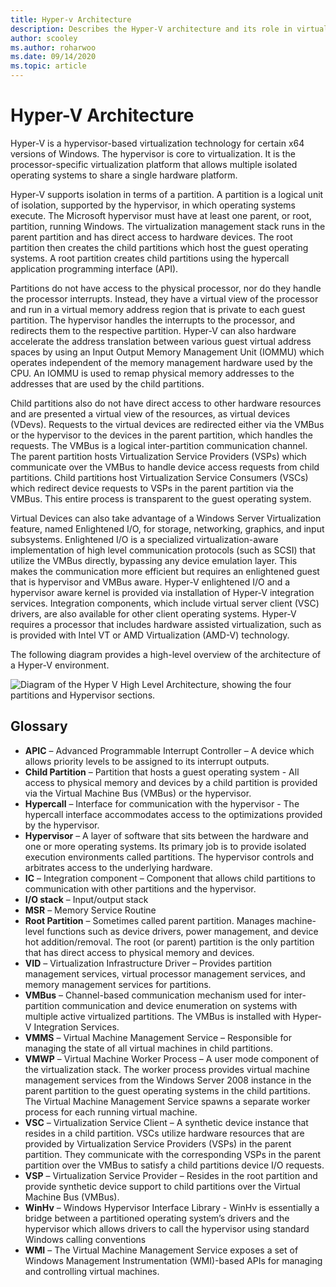 ```yaml
---
title: Hyper-v Architecture
description: Describes the Hyper-V architecture and its role in virtualization and provides an overview and glossary of the architecture.
author: scooley
ms.author: roharwoo
ms.date: 09/14/2020
ms.topic: article
---
```

# Hyper-V Architecture

Hyper-V is a hypervisor-based virtualization technology for certain x64 versions of Windows.  The hypervisor is core to virtualization.  It is the processor-specific virtualization platform that allows multiple isolated operating systems to share a single hardware platform.

Hyper-V supports isolation in terms of a partition. A partition is a logical unit of isolation, supported by the hypervisor, in which operating systems execute. The Microsoft hypervisor must have at least one parent, or root, partition, running Windows. The virtualization management stack runs in the parent partition and has direct access to hardware devices. The root partition then creates the child partitions which host the guest operating systems. A root partition creates child partitions using the hypercall application programming interface (API).

Partitions do not have access to the physical processor, nor do they handle the processor interrupts. Instead, they have a virtual view of the processor and run in a virtual memory address region that is private to each guest partition. The hypervisor handles the interrupts to the processor, and redirects them to the respective partition. Hyper-V can also hardware accelerate the address translation between various guest virtual address spaces by using an Input Output Memory Management Unit (IOMMU) which operates independent of the memory management hardware used by the CPU. An IOMMU is used to remap physical memory addresses to the addresses that are used by the child partitions.

Child partitions also do not have direct access to other hardware resources and are presented a virtual view of the resources, as virtual devices (VDevs). Requests to the virtual devices are redirected either via the VMBus or the hypervisor to the devices in the parent partition, which handles the requests. The VMBus is a logical inter-partition communication channel. The parent partition hosts Virtualization Service Providers (VSPs) which communicate over the VMBus to handle device access requests from child partitions. Child partitions host Virtualization Service Consumers (VSCs) which redirect device requests to VSPs in the parent partition via the VMBus. This entire process is transparent to the guest operating system.

Virtual Devices can also take advantage of a Windows Server Virtualization feature, named Enlightened I/O, for storage, networking, graphics, and input subsystems. Enlightened I/O is a specialized virtualization-aware implementation of high level communication protocols (such as SCSI) that utilize the VMBus directly, bypassing any device emulation layer. This makes the communication more efficient but requires an enlightened guest that is hypervisor and VMBus aware. Hyper-V enlightened I/O and a hypervisor aware kernel is provided via installation of Hyper-V integration services. Integration components, which include virtual server client (VSC) drivers, are also available for other client operating systems. Hyper-V requires a processor that includes hardware assisted virtualization, such as is provided with Intel VT or AMD Virtualization (AMD-V) technology.

The following diagram provides a high-level overview of the architecture of a Hyper-V environment.

![Diagram of the Hyper V High Level Architecture, showing the four partitions and Hypervisor sections.](./media/hv_architecture.png)

## Glossary

* **APIC** – Advanced Programmable Interrupt Controller – A device which allows priority levels to be assigned to its interrupt outputs.
* **Child Partition** – Partition that hosts a guest operating system - All access to physical memory and devices by a child partition is provided via the Virtual Machine Bus (VMBus) or the hypervisor.
* **Hypercall** – Interface for communication with the hypervisor - The hypercall interface accommodates access to the optimizations provided by the hypervisor.
* **Hypervisor** – A layer of software that sits between the hardware and one or more operating systems. Its primary job is to provide isolated execution environments called partitions. The hypervisor controls and arbitrates access to the underlying hardware.
* **IC** – Integration component – Component that allows child partitions to communication with other partitions and the hypervisor.
* **I/O stack** – Input/output stack
* **MSR** – Memory Service Routine
* **Root Partition** – Sometimes called parent partition.  Manages machine-level functions such as device drivers, power management, and device hot addition/removal. The root (or parent) partition is the only partition that has direct access to physical memory and devices.
* **VID** – Virtualization Infrastructure Driver – Provides partition management services, virtual processor management services, and memory management services for partitions.
* **VMBus** – Channel-based communication mechanism used for inter-partition communication and device enumeration on systems with multiple active virtualized partitions. The VMBus is installed with Hyper-V Integration Services.
* **VMMS** – Virtual Machine Management Service – Responsible for managing the state of all virtual machines in child partitions.
* **VMWP** – Virtual Machine Worker Process – A user mode component of the virtualization stack. The worker process provides virtual machine management services from the Windows Server 2008 instance in the parent partition to the guest operating systems in the child partitions. The Virtual Machine Management Service spawns a separate worker process for each running virtual machine.
* **VSC** – Virtualization Service Client – A synthetic device instance that resides in a child partition. VSCs utilize hardware resources that are provided by Virtualization Service Providers (VSPs) in the parent partition. They communicate with the corresponding VSPs in the parent partition over the VMBus to satisfy a child partitions device I/O requests.
* **VSP** – Virtualization Service Provider – Resides in the root partition and provide synthetic device support to child partitions over the Virtual Machine Bus (VMBus).
* **WinHv** – Windows Hypervisor Interface Library - WinHv is essentially a bridge between a partitioned operating system’s drivers and the hypervisor which allows drivers to call the hypervisor using standard Windows calling conventions
* **WMI** – The Virtual Machine Management Service exposes a set of Windows Management Instrumentation (WMI)-based APIs for managing and controlling virtual machines.
